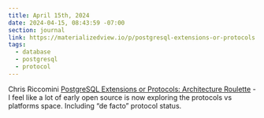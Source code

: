 ```yaml
---
title: April 15th, 2024
date: 2024-04-15, 08:43:59 -07:00
section: journal
link: https://materializedview.io/p/postgresql-extensions-or-protocols
tags:
  - database
  - postgresql
  - protocol
---
```

Chris Riccomini [PostgreSQL Extensions or Protocols: Architecture Roulette](https://materializedview.io/p/postgresql-extensions-or-protocols) - I feel like a lot of early open source is now exploring the protocols vs platforms space. Including “de facto” protocol status.